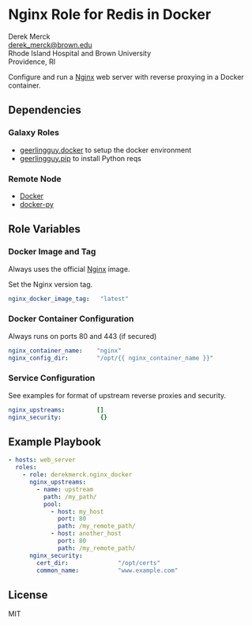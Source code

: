 Nginx Role for Redis in Docker
================================

Derek Merck  
<derek_merck@brown.edu>  
Rhode Island Hospital and Brown University  
Providence, RI  

Configure and run a [Nginx](https://https://www.nginx.com) web server with reverse proxying in a Docker container.


Dependencies
------------

### Galaxy Roles

- [geerlingguy.docker](https://github.com/geerlingguy/ansible-role-docker) to setup the docker environment
- [geerlingguy.pip](https://github.com/geerlingguy/ansible-role-pip) to install Python reqs


### Remote Node

- [Docker][]
- [docker-py][]

[Docker]: https://www.docker.com
[docker-py]: https://docker-py.readthedocs.io


Role Variables
--------------

### Docker Image and Tag

Always uses the official [Nginx][] image.

[nginx]: https://hub.docker.com/_/nginx/

Set the Nginx version tag.

```yaml
nginx_docker_image_tag:   "latest"
```

### Docker Container Configuration

Always runs on ports 80 and 443 (if secured)

```yaml
nginx_container_name:    "nginx"
nginx_config_dir:        "/opt/{{ nginx_container_name }}"
```

### Service Configuration

See examples for format of upstream reverse proxies and security.

```yaml
nginx_upstreams:         []
nginx_security:           {}
```


Example Playbook
----------------

```yaml
- hosts: web_server
  roles:
    - role: derekmerck.nginx_docker
      nginx_upstreams:
        - name: upstream
          path: /my_path/
          pool:
            - host: my_host
              port: 80
              path: /my_remote_path/
            - host: another_host
              port: 80
              path: /my_remote_path/
      nginx_security:
        cert_dir:              "/opt/certs"
        common_name:           "www.example.com"
```


License
-------

MIT